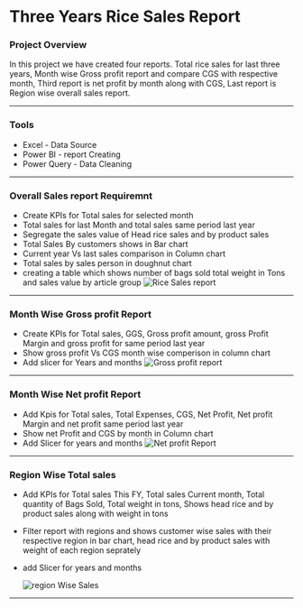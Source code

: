 # Three Years Rice Sales Report

### Project Overview
In this project we have created four reports. Total rice sales for last three years, Month wise Gross profit report and compare CGS with respective month, Third report is net profit by month along with CGS, Last report is Region wise overall sales report.

---
### Tools
- Excel - Data Source
- Power BI - report Creating
- Power Query - Data Cleaning

---
### Overall Sales report Requiremnt
- Create KPIs for Total sales for selected month
- Total sales for last Month and total sales same period last year
- Segregate the sales value of Head rice sales and by product sales
- Total Sales By customers shows in Bar chart
- Current year Vs last sales comparison in Column chart
- Total sales by sales person in doughnut chart
- creating a table which shows number of bags sold total weight in Tons and sales value by article group
![Rice Sales report](https://github.com/WaseemAbbas1986/Three-Years-Rice-Sales-Report-Power-BI/assets/168902203/db552cd2-742c-4d6c-91b2-e421843f8754)

---
### Month Wise Gross profit Report

- Create KPIs for Total sales, GGS, Gross profit amount, gross Profit Margin and gross profit for same period last year
- Show gross profit Vs CGS month wise comperison in column chart
- Add slicer for Years and months
![Gross profit report](https://github.com/WaseemAbbas1986/Three-Years-Rice-Sales-Report-Power-BI/assets/168902203/49490522-736f-4d57-8195-dfe1db73338f)

---
### Month Wise Net profit Report
- Add Kpis for Total sales, Total Expenses, CGS, Net Profit, Net profit Margin and net profit same period last year
- Show net Profit and CGS by month in Column chart
- Add Slicer for years and months
![Net profit Report](https://github.com/WaseemAbbas1986/Three-Years-Rice-Sales-Report-Power-BI/assets/168902203/2ff34260-671e-4968-87e0-7e92f7cf1cda)

---
### Region Wise Total sales
- Add KPIs for Total sales This FY, Total sales Current month, Total quantity of Bags Sold, Total weight in tons, Shows head rice and by product sales along with weight in tons
- Filter report with regions and shows customer wise sales with their respective region in bar chart, head rice and by product sales with weight of each region seprately
- add Slicer for years and months

  ![region Wise Sales](https://github.com/WaseemAbbas1986/Three-Years-Rice-Sales-Report-Power-BI/assets/168902203/3a877ccb-b816-48ba-b36a-7a6b3b3b6ffe)

---
